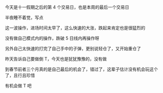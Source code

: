 今天是十一假期之后的第 4 个交易日，也是本周的最后一个交易日

半夜睡不着觉，写点

这一波操作，进场时间太早了，这么快速的大涨，跌起来肯定也是很猛烈的

没有做自己模式内的操作，跌破 5 日线内再操作呀

另外自己太快速的打完了自己手中的子弹，更别说轻仓了，又开始重仓了

昨天告诉自己要做倒 T，今天也是犹犹豫豫的，没有做

到春节前者三个月真的是自己最后的机会了，错过了，这辈子估计没有机会玩这个了，且行且珍惜

有机会做 T 吧
